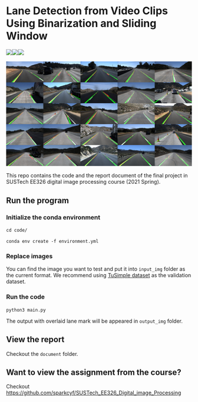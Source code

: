 # Lane Detection from Video Clips Using  Binarization and Sliding Window

![](https://img.shields.io/badge/license-MIT-green)![](https://img.shields.io/badge/Anaconda-CPython3.8-blue)![](https://img.shields.io/badge/SUSTech-EE326-%23F2935C)

![lane_wall](assets/lane_wall.jpg)

This repo contains the code and the report document of the final project in SUSTech EE326 digital image processing course (2021 Spring).

## Run the program

### Initialize the conda environment

```shell
cd code/
```

```shell
conda env create -f environment.yml
```

### Replace images

You can find the image you want to test and put it into `input_img` folder as the current format. We recommend using [TuSimple dataset](https://github.com/TuSimple/tusimple-benchmark) as the validation dataset.

### Run the code

```shell
python3 main.py
```

The output with overlaid lane mark will be appeared in `output_img` folder.

## View the report

Checkout the `document` folder.

## Want to view the assignment from the course?

Checkout https://github.com/sparkcyf/SUSTech_EE326_Digital_image_Processing



